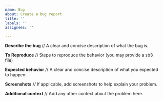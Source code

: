 ```yaml
---
name: Bug
about: Create a bug report
title: ''
labels: ''
assignees: ''

---
```


**Describe the bug**
// A clear and concise description of what the bug is.

**To Reproduce**
// Steps to reproduce the behavior (you may provide a sb3 file)

**Expected behavior**
// A clear and concise description of what you expected to happen.

**Screenshots**
// If applicable, add screenshots to help explain your problem.

**Additional context**
// Add any other context about the problem here.
